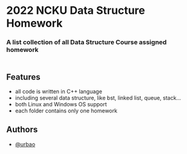 
# 2022 NCKU Data Structure Homework

### A list collection of all Data Structure Course assigned homework<br/><br/>

## Features

- all code is written in C++ language
- including several data structure, like bst, linked list, queue, stack...
- both Linux and Windows OS support
- each folder contains only one homework


## Authors

- [@urbao](https://www.github.com/urbao)

